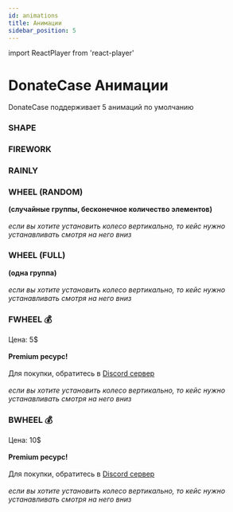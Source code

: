 ```yaml
---
id: animations
title: Анимации
sidebar_position: 5
---
```

import ReactPlayer from 'react-player'


# DonateCase Анимации
DonateCase поддерживает 5 анимаций по умолчанию

### SHAPE
<ReactPlayer loop="true" controls url='https://jodexindustries.xyz/assets/videos/shape.mkv' />

### FIREWORK
<ReactPlayer loop="true" controls url='https://jodexindustries.xyz/assets/videos/firework.mkv' />

### RAINLY
<ReactPlayer loop="true" controls url='https://jodexindustries.xyz/assets/videos/rainly.mkv' />

### WHEEL (RANDOM)
**(случайные группы, бесконечное количество элементов)** <br></br>
_если вы хотите установить колесо вертикально, то кейс нужно устанавливать смотря на него вниз_
<ReactPlayer loop="true" controls url='https://jodexindustries.xyz/assets/videos/wheel.mkv' />

### WHEEL (FULL)
**(одна группа)** <br></br>
_если вы хотите установить колесо вертикально, то кейс нужно устанавливать смотря на него вниз_
<ReactPlayer loop="true" controls url='https://jodexindustries.xyz/assets/videos/fullwheel.mkv' />

### FWHEEL 💰
Цена: 5$ <br></br>
**Premium ресурс!** <br></br>
Для покупки, обратитесь в [Discord сервер](https://discord.gg/a65jVPK9vM) <br></br>
_если вы хотите установить колесо вертикально, то кейс нужно устанавливать смотря на него вниз_

<ReactPlayer loop="true" controls url='https://jodexindustries.xyz/assets/videos/fwheel.mkv' />

### BWHEEL 💰
Цена: 10$ <br></br>
**Premium ресурс!** <br></br>
Для покупки, обратитесь в [Discord сервер](https://discord.gg/a65jVPK9vM) <br></br>
_если вы хотите установить колесо вертикально, то кейс нужно устанавливать смотря на него вниз_

<ReactPlayer loop="true" controls url='https://jodexindustries.xyz/assets/videos/bwheel.mp4' />